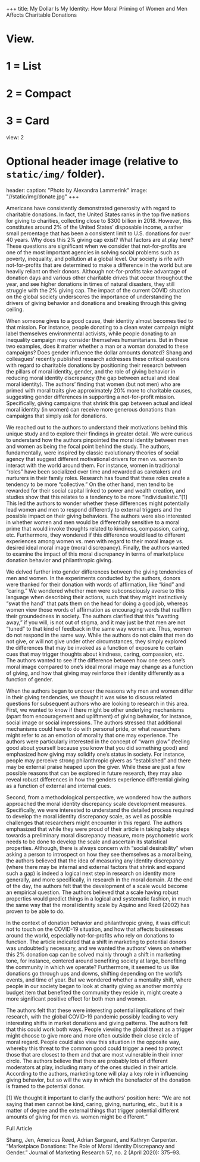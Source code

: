 +++
title: My Dollar Is My Identity: How Moral Priming of Women and Men Affects Charitable Donations

# View.
#   1 = List
#   2 = Compact
#   3 = Card
view: 2

# Optional header image (relative to `static/img/` folder).
header:
  caption: "Photo by Alexandra Lammerink"
  image: "//static/img/donate.jpg"
+++

Americans have consistently demonstrated generosity with regard to charitable donations. In fact, the United States ranks in the top five nations for giving to charities, collecting close to $300 billion in 2018. However, this constitutes around 2% of the United States’ disposable income, a rather small percentage that has been a consistent limit to U.S. donations for over 40 years. Why does this 2% giving cap exist? What factors are at play here? These questions are significant when we consider that not-for-profits are one of the most important agencies in solving social problems such as poverty, inequality, and pollution at a global level. Our society is rife with not-for-profits that are determined to make a difference in the world but are heavily reliant on their donors. Although not-for-profits take advantage of donation days and various other charitable drives that occur throughout the year, and see higher donations in times of natural disasters, they still struggle with the 2% giving cap. The impact of the current COVID situation on the global society underscores the importance of understanding the drivers of giving behavior and donations and breaking through this giving ceiling.

When someone gives to a good cause, their identity almost becomes tied to that mission. For instance, people donating to a clean water campaign might label themselves environmental activists, while people donating to an inequality campaign may consider themselves humanitarians. But in these two examples, does it matter whether a man or a woman donated to these campaigns? Does gender influence the dollar amounts donated? Shang and colleagues’ recently published research addresses these critical questions with regard to charitable donations by positioning their research between the pillars of moral identity, gender, and the role of giving behavior in reducing moral identity discrepancy (the gap between actual and ideal moral identity). The authors’ finding that women (but not men) who are primed with moral traits give approximately 20% more to charitable causes, suggesting gender differences in supporting a not-for-profit mission. Specifically, giving campaigns that shrink this gap between actual and ideal moral identity (in women) can receive more generous donations than campaigns that simply ask for donations.

We reached out to the authors to understand their motivations behind this unique study and to explore their findings in greater detail. We were curious to understand how the authors pinpointed the moral identity between men and women as being the focal point behind the study. The authors, fundamentally, were inspired by classic evolutionary theories of social agency that suggest different motivational drivers for men vs. women to interact with the world around them. For instance, women in traditional “roles” have been socialized over time and rewarded as caretakers and nurturers in their family roles. Research has found that these roles create a tendency to be more “collective.” On the other hand, men tend to be rewarded for their social capital linked to power and wealth creation, and studies show that this relates to a tendency to be more “individualistic.”[1] This led the authors to wonder whether these differences might potentially lead women and men to respond differently to external triggers and the possible impact on their giving behaviors. The authors were also interested in whether women and men would be differentially sensitive to a moral prime that would invoke thoughts related to kindness, compassion, caring, etc. Furthermore, they wondered if this difference would lead to different experiences among women vs. men with regard to their moral image vs. desired ideal moral image (moral discrepancy). Finally, the authors wanted to examine the impact of this moral discrepancy in terms of marketplace donation behavior and philanthropic giving.

We delved further into gender differences between the giving tendencies of men and women. In the experiments conducted by the authors, donors were thanked for their donation with words of affirmation, like “kind” and “caring.” We wondered whether men were subconsciously averse to this language when describing their actions, such that they might instinctively “swat the hand” that pats them on the head for doing a good job, whereas women view those words of affirmation as encouraging words that reaffirm their groundedness in society. The authors clarified that this “swatting away,” if you will, is not out of stigma, and it may just be that men are not “tuned” to that kind of feedback in the same way women are. Thus, women do not respond in the same way. While the authors do not claim that men do not give, or will not give under other circumstances, they simply explored the differences that may be invoked as a function of exposure to certain cues that may trigger thoughts about kindness, caring, compassion, etc. The authors wanted to see if the difference between how one sees one’s moral image compared to one’s ideal moral image may change as a function of giving, and how that giving may reinforce their identity differently as a function of gender.

When the authors began to uncover the reasons why men and women differ in their giving tendencies, we thought it was wise to discuss related questions for subsequent authors who are looking to research in this area. First, we wanted to know if there might be other underlying mechanisms (apart from encouragement and upliftment) of giving behavior, for instance, social image or social impressions. The authors stressed that additional mechanisms could have to do with personal pride, or what researchers might refer to as an emotion of morality that one may experience. The authors were particularly interested in the concept of “warm glow” (feeling good about yourself because you know that you did something good) and emphasized how giving may solidify one’s status in society. For instance, people may perceive strong philanthropic givers as “established” and there may be external praise heaped upon the giver. While these are just a few possible reasons that can be explored in future research, they may also reveal robust differences in how the genders experience differential giving as a function of external and internal cues.

Second, from a methodological perspective, we wondered how the authors approached the moral identity discrepancy scale development measures. Specifically, we were interested to understand the detailed process required to develop the moral identity discrepancy scale, as well as possible challenges that researchers might encounter in this regard. The authors emphasized that while they were proud of their article in taking baby steps towards a preliminary moral discrepancy measure, more psychometric work needs to be done to develop the scale and ascertain its statistical properties. Although, there is always concern with “social desirability” when asking a person to introspect on how they see themselves as a moral being, the authors believed that the idea of measuring any identity discrepancy (where there may be internal and external factors that shrink and expand such a gap) is indeed a logical next step in research on identity more generally, and more specifically, in research in the moral domain. At the end of the day, the authors felt that the development of a scale would become an empirical question. The authors believed that a scale having robust properties would predict things in a logical and systematic fashion, in much the same way that the moral identity scale by Aquino and Reed (2002) has proven to be able to do.

In the context of donation behavior and philanthropic giving, it was difficult not to touch on the COVID-19 situation, and how that affects businesses around the world, especially not-for-profits who rely on donations to function. The article indicated that a shift in marketing to potential donors was undoubtedly necessary, and we wanted the authors’ views on whether this 2% donation cap can be solved mainly through a shift in marketing tone, for instance, centered around benefiting society at large, benefiting the community in which we operate? Furthermore, it seemed to us like donations go through ups and downs, shifting depending on the world’s events, and time of year. But we wondered whether a mentality shift, where people in our society began to look at charity giving as another monthly budget item that benefited the community they reside in, might create a more significant positive effect for both men and women.

The authors felt that these were interesting potential implications of their research, with the global COVID-19 pandemic possibly leading to very interesting shifts in market donations and giving patterns. The authors felt that this could work both ways. People viewing the global threat as a trigger might choose to give more and more often outside their close circle of moral regard. People could also view this situation in the opposite way, whereby this threat to the common good could trigger a need to protect those that are closest to them and that are most vulnerable in their inner circle. The authors believe that there are probably lots of different moderators at play, including many of the ones studied in their article. According to the authors, marketing tone will play a key role in influencing giving behavior, but so will the way in which the benefactor of the donation is framed to the potential donor.



[1] We thought it important to clarify the authors’ position here: “We are not saying that men cannot be kind, caring, giving, nurturing, etc., but it is a matter of degree and the external things that trigger potential different amounts of giving for men vs. women might be different.”


Full Article

Shang, Jen, Americus Reed, Adrian Sargeant, and Kathryn Carpenter. “Marketplace Donations: The Role of Moral Identity Discrepancy and Gender.” Journal of Marketing Research 57, no. 2 (April 2020): 375–93.
